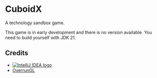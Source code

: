 # CuboidX

A technology sandbox game.

This game is in early development and there is no version available. You need to build yourself with JDK 21.

## Credits

- [![IntelliJ IDEA logo](https://resources.jetbrains.com/storage/products/company/brand/logos/IntelliJ_IDEA_icon.svg)](https://jb.gg/OpenSourceSupport)
- [OverrunGL](https://github.com/Over-Run/overrungl)
